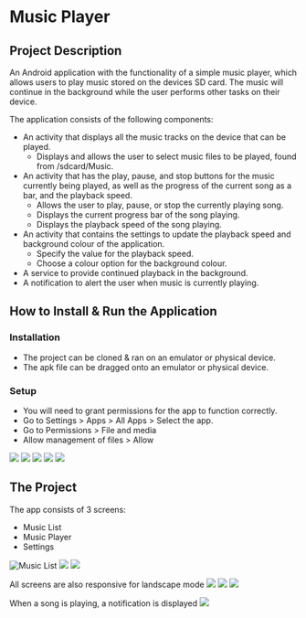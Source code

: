 # Music Player

## Project Description
An Android application with the functionality of a simple music player, which allows users to play music stored on the devices SD card. The music will continue in the background while the user performs other tasks on their device.

The application consists of the following components:
- An activity that displays all the music tracks on the device that can be played.
  - Displays and allows the user to select music files to be played, found from /sdcard/Music.
- An activity that has the play, pause, and stop buttons for the music currently being played, as well as the progress of the current song as a bar, and the playback speed.
  - Allows the user to play, pause, or stop the currently playing song.
  - Displays the current progress bar of the song playing.
  - Displays the playback speed of the song playing.
- An activity that contains the settings to update the playback speed and background colour of the application.
  - Specify the value for the playback speed.
  - Choose a colour option for the background colour.
- A service to provide continued playback in the background.
- A notification to alert the user when music is currently playing.


## How to Install & Run the Application

### Installation
- The project can be cloned & ran on an emulator or physical device.
- The apk file can be dragged onto an emulator or physical device.

### Setup
- You will need to grant permissions for the app to function correctly.
- Go to Settings > Apps > All Apps > Select the app.
- Go to Permissions > File and media
- Allow management of files > Allow

![](https://github.com/jackster0306/MP3-Player/blob/master/screenshots/screen_app_info.png)
![](https://github.com/jackster0306/MP3-Player/blob/master/screenshots/screen_app_permissions.png)
![](https://github.com/jackster0306/MP3-Player/blob/master/screenshots/screen_media_permissions.png)
![](https://github.com/jackster0306/MP3-Player/blob/master/screenshots/screen_accept_change.png)
![](https://github.com/jackster0306/MP3-Player/blob/master/screenshots/screen_permissions_allowed.png)

## The Project
The app consists of 3 screens:
- Music List
- Music Player
- Settings

![Music List](https://github.com/jackster0306/MP3-Player/blob/master/screenshots/screen_music_list.png)
![](https://github.com/jackster0306/MP3-Player/blob/master/screenshots/screen_music_player.png)
![](https://github.com/jackster0306/MP3-Player/blob/master/screenshots/screen_settings.png)

All screens are also responsive for landscape mode
![](https://github.com/jackster0306/MP3-Player/blob/master/screenshots/screen_music_list_landscape.png)
![](https://github.com/jackster0306/MP3-Player/blob/master/screenshots/screen_music_player_landscape.png)
![](https://github.com/jackster0306/MP3-Player/blob/master/screenshots/screen_settings_landscape.png)

When a song is playing, a notification is displayed
![](https://github.com/jackster0306/MP3-Player/blob/master/screenshots/screen_notification.png)



